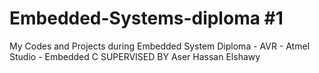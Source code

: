 # Embedded-Systems-diploma #1
My Codes and Projects during Embedded System Diploma - AVR - Atmel Studio - Embedded C 
SUPERVISED BY Aser Hassan Elshawy
